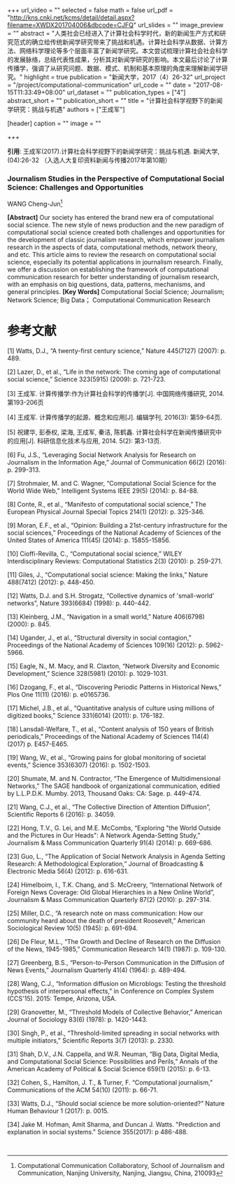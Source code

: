 +++
url_video = ""
selected = false
math = false
url_pdf = "http://kns.cnki.net/kcms/detail/detail.aspx?filename=XWDX201704006&dbcode=CJFQ"
url_slides = ""
image_preview = ""
abstract = "人类社会已经进入了计算社会科学时代，新的新闻生产方式和研究范式的确立给传统新闻学研究带来了挑战和机遇。计算社会科学从数据、计算方法、网络科学理论等多个层面丰富了新闻学研究。本文尝试梳理计算社会社会科学的发展脉络，总结代表性成果，分析其对新闻学研究的影响。本文最后讨论了计算传播学，强调了从研究问题、数据、模式、机制和基本原理的角度来理解新闻学研究。"
highlight = true
publication = "新闻大学，2017（4）26-32"
url_project = "/project/computational-communication"
url_code = ""
date = "2017-08-15T11:33:49+08:00"
url_dataset = ""
publication_types = ["4"]
abstract_short = ""
publication_short = ""
title = "计算社会科学视野下的新闻学研究：挑战与机遇"
authors = ["王成军"]

[header]
  caption = ""
  image = ""

+++

**引用**: 王成军(2017).计算社会科学视野下的新闻学研究：挑战与机遇. 新闻大学,(04):26-32 （入选人大复印资料新闻与传播2017年第10期）

### Journalism Studies in the Perspective of Computational Social Science: Challenges and Opportunities

WANG Cheng-Jun[^1]

[^1]: Computational Communication Collaboratory, School of Journalism and Communication, Nanjing University, Nanjing, Jiangsu, China, 210093

**[Abstract]** Our society has entered the brand new era of computational social science. The new style of news production and the new paradigm of computational social science created both challenges and opportunities for the development of classic journalism research, which empower journalism research in the aspects of data, computational methods, network theory, and etc. This article aims to review the research on computational social science, especially its potential applications in journalism research. Finally, we offer a discussion on establishing the framework of computational communication research for better understanding of journalism research, with an emphasis on big questions, data, patterns, mechanisms, and general principles.
**[Key Words]** Computational Social Science;  Journalism;  Network Science;  Big Data； Computational Communication Research


# 参考文献

[1] Watts, D.J., “A twenty-first century science,” Nature 445(7127)  (2007): p. 489.

[2] Lazer, D., et al., “Life in the network: The coming age of computational social science,” Science 323(5915) (2009): p. 721-723.

[3] 王成军. 计算传播学:作为计算社会科学的传播学[J]. 中国网络传播研究, 2014.第193-206页

[4] 王成军. 计算传播学的起源、概念和应用[J]. 编辑学刊, 2016(3): 第59-64页.

[5] 祝建华, 彭泰权, 梁海, 王成军, 秦洁, 陈鹤鑫. 计算社会科学在新闻传播研究中的应用[J]. 科研信息化技术与应用, 2014. 5(2): 第3-13页.

[6] Fu, J.S., “Leveraging Social Network Analysis for Research on Journalism in the Information Age,” Journal of Communication 66(2) (2016): p. 299-313.

[7] Strohmaier, M. and C. Wagner, “Computational Social Science for the World Wide Web,” Intelligent Systems IEEE 29(5) (2014): p. 84-88.

[8] Conte, R., et al., “Manifesto of computational social science,” The European Physical Journal Special Topics 214(1) (2012): p. 325-346.

[9] Moran, E.F., et al., “Opinion: Building a 21st-century infrastructure for the social sciences,” Proceedings of the National Academy of Sciences of the United States of America 111(45) (2014): p. 15855-15856.

[10] Cioffi-Revilla, C., “Computational social science,” WILEY Interdisciplinary Reviews: Computational Statistics 2(3) (2010): p. 259-271.

[11] Giles, J., “Computational social science: Making the links,” Nature 488(7412) (2012): p. 448-450.

[12] Watts, D.J. and S.H. Strogatz, “Collective dynamics of 'small-world' networks”, Nature 393(6684) (1998): p. 440-442.

[13] Kleinberg, J.M., “Navigation in a small world,” Nature 406(6798) (2000): p. 845.

[14] Ugander, J., et al., “Structural diversity in social contagion,” Proceedings of the National Academy of Sciences 109(16) (2012): p. 5962-5966.

[15] Eagle, N., M. Macy, and R. Claxton, “Network Diversity and Economic Development,” Science  328(5981) (2010): p. 1029-1031.

[16] Dzogang, F., et al., “Discovering Periodic Patterns in Historical News,” Plos One 11(11) (2016): p. e0165736.

[17] Michel, J.B., et al., “Quantitative analysis of culture using millions of digitized books,” Science 331(6014) (2011): p. 176-182.

[18] Lansdall-Welfare, T., et al., “Content analysis of 150 years of British periodicals,” Proceedings of the National Academy of Sciences 114(4) (2017) p. E457-E465.

[19] Wang, W., et al., “Growing pains for global monitoring of societal events,” Science 353(6307) (2016): p. 1502-1503.

[20] Shumate, M. and N. Contractor, “The Emergence of Multidimensional Networks,” The SAGE handbook of organizational communication, editied by L.L.P.D.K. Mumby. 2013, Thousand Oaks: CA: Sage. p. 449-474.

[21] Wang, C.J., et al., “The Collective Direction of Attention Diffusion”, Scientific Reports 6 (2016): p. 34059.

[22] Hong, T.V., G. Lei, and M.E. McCombs, “Exploring "the World Outside and the Pictures in Our Heads": A Network Agenda-Setting Study,” Journalism & Mass Communication Quarterly 91(4) (2014): p. 669-686.

[23] Guo, L., “The Application of Social Network Analysis in Agenda Setting Research: A Methodological Exploration,” Journal of Broadcasting & Electronic Media 56(4) (2012): p. 616-631.

[24] Himelboim, I., T.K. Chang, and S. McCreery, “International Network of Foreign News Coverage: Old Global Hierarchies in a New Online World”, Journalism & Mass Communication Quarterly 87(2) (2010): p. 297-314.

[25] Miller, D.C., “A research note on mass communication: How our community heard about the death of president Roosevelt,” American Sociological Review 10(5) (1945): p. 691-694.

[26] De Fleur, M.L., “The Growth and Decline of Research on the Diffusion of the News, 1945-1985,” Communication Research 14(1) (1987): p. 109-130.

[27] Greenberg, B.S., “Person-to-Person Communication in the Diffusion of News Events,” Journalism Quarterly 41(4) (1964): p. 489-494.

[28] Wang, C.J., “Information diffusion on Microblogs: Testing the threshold hypothesis of interpersonal effects,” in Conference on Complex System (CCS'15). 2015: Tempe, Arizona, USA.

[29] Granovetter, M., “Threshold Models of Collective Behavior,” American Journal of Sociology 83(6) (1978): p. 1420-1443.

[30] Singh, P., et al., “Threshold-limited spreading in social networks with multiple initiators,” Scientific Reports 3(7) (2013): p. 2330.

[31] Shah, D.V., J.N. Cappella, and W.R. Neuman, “Big Data, Digital Media, and Computational Social Science: Possibilities and Perils,” Annals of the American Academy of Political & Social Science 659(1) (2015): p. 6-13.

[32] Cohen, S., Hamilton, J. T., & Turner, F. “Computational journalism,” Communications of the ACM 54(10) (2011): p. 66-71.

[33] Watts, D.J., “Should social science be more solution-oriented?” Nature Human Behaviour 1 (2017): p. 0015.

[34] Jake M. Hofman, Amit Sharma, and Duncan J. Watts. "Prediction and explanation in social systems." Science 355(2017): p 486-488.


 
